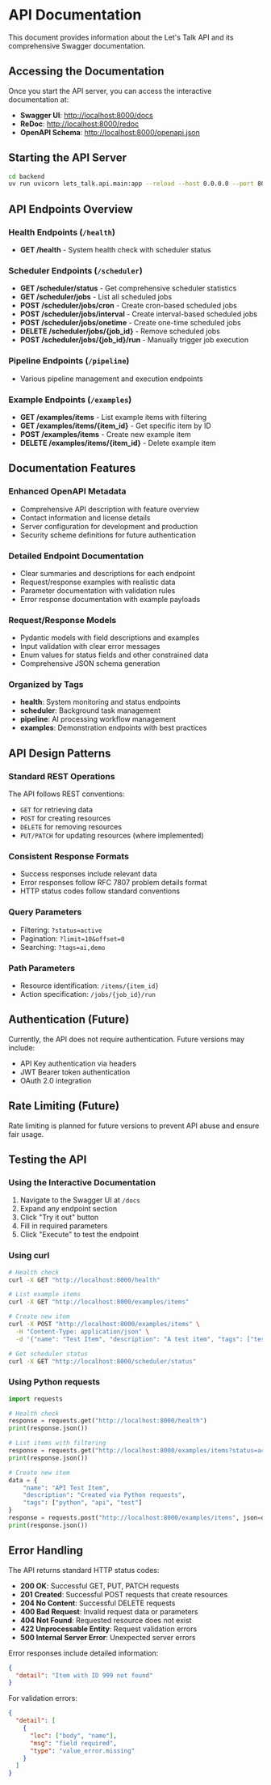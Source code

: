 # API Documentation

This document provides information about the Let's Talk API and its comprehensive Swagger documentation.

## Accessing the Documentation

Once you start the API server, you can access the interactive documentation at:

- **Swagger UI**: [http://localhost:8000/docs](http://localhost:8000/docs)
- **ReDoc**: [http://localhost:8000/redoc](http://localhost:8000/redoc)  
- **OpenAPI Schema**: [http://localhost:8000/openapi.json](http://localhost:8000/openapi.json)

## Starting the API Server

```bash
cd backend
uv run uvicorn lets_talk.api.main:app --reload --host 0.0.0.0 --port 8000
```

## API Endpoints Overview

### Health Endpoints (`/health`)
- **GET /health** - System health check with scheduler status

### Scheduler Endpoints (`/scheduler`)
- **GET /scheduler/status** - Get comprehensive scheduler statistics
- **GET /scheduler/jobs** - List all scheduled jobs
- **POST /scheduler/jobs/cron** - Create cron-based scheduled jobs
- **POST /scheduler/jobs/interval** - Create interval-based scheduled jobs
- **POST /scheduler/jobs/onetime** - Create one-time scheduled jobs
- **DELETE /scheduler/jobs/{job_id}** - Remove scheduled jobs
- **POST /scheduler/jobs/{job_id}/run** - Manually trigger job execution

### Pipeline Endpoints (`/pipeline`)
- Various pipeline management and execution endpoints

### Example Endpoints (`/examples`)
- **GET /examples/items** - List example items with filtering
- **GET /examples/items/{item_id}** - Get specific item by ID
- **POST /examples/items** - Create new example item
- **DELETE /examples/items/{item_id}** - Delete example item

## Documentation Features

### Enhanced OpenAPI Metadata
- Comprehensive API description with feature overview
- Contact information and license details
- Server configuration for development and production
- Security scheme definitions for future authentication

### Detailed Endpoint Documentation
- Clear summaries and descriptions for each endpoint
- Request/response examples with realistic data
- Parameter documentation with validation rules
- Error response documentation with example payloads

### Request/Response Models
- Pydantic models with field descriptions and examples
- Input validation with clear error messages
- Enum values for status fields and other constrained data
- Comprehensive JSON schema generation

### Organized by Tags
- **health**: System monitoring and status endpoints
- **scheduler**: Background task management
- **pipeline**: AI processing workflow management
- **examples**: Demonstration endpoints with best practices

## API Design Patterns

### Standard REST Operations
The API follows REST conventions:
- `GET` for retrieving data
- `POST` for creating resources
- `DELETE` for removing resources
- `PUT/PATCH` for updating resources (where implemented)

### Consistent Response Formats
- Success responses include relevant data
- Error responses follow RFC 7807 problem details format
- HTTP status codes follow standard conventions

### Query Parameters
- Filtering: `?status=active`
- Pagination: `?limit=10&offset=0`
- Searching: `?tags=ai,demo`

### Path Parameters
- Resource identification: `/items/{item_id}`
- Action specification: `/jobs/{job_id}/run`

## Authentication (Future)
Currently, the API does not require authentication. Future versions may include:
- API Key authentication via headers
- JWT Bearer token authentication
- OAuth 2.0 integration

## Rate Limiting (Future)
Rate limiting is planned for future versions to prevent API abuse and ensure fair usage.

## Testing the API

### Using the Interactive Documentation
1. Navigate to the Swagger UI at `/docs`
2. Expand any endpoint section
3. Click "Try it out" button
4. Fill in required parameters
5. Click "Execute" to test the endpoint

### Using curl
```bash
# Health check
curl -X GET "http://localhost:8000/health"

# List example items
curl -X GET "http://localhost:8000/examples/items"

# Create new item
curl -X POST "http://localhost:8000/examples/items" \
  -H "Content-Type: application/json" \
  -d '{"name": "Test Item", "description": "A test item", "tags": ["test"]}'

# Get scheduler status
curl -X GET "http://localhost:8000/scheduler/status"
```

### Using Python requests
```python
import requests

# Health check
response = requests.get("http://localhost:8000/health")
print(response.json())

# List items with filtering
response = requests.get("http://localhost:8000/examples/items?status=active&limit=5")
print(response.json())

# Create new item
data = {
    "name": "API Test Item",
    "description": "Created via Python requests",
    "tags": ["python", "api", "test"]
}
response = requests.post("http://localhost:8000/examples/items", json=data)
print(response.json())
```

## Error Handling

The API returns standard HTTP status codes:

- **200 OK**: Successful GET, PUT, PATCH requests
- **201 Created**: Successful POST requests that create resources
- **204 No Content**: Successful DELETE requests
- **400 Bad Request**: Invalid request data or parameters
- **404 Not Found**: Requested resource does not exist
- **422 Unprocessable Entity**: Request validation errors
- **500 Internal Server Error**: Unexpected server errors

Error responses include detailed information:
```json
{
  "detail": "Item with ID 999 not found"
}
```

For validation errors:
```json
{
  "detail": [
    {
      "loc": ["body", "name"],
      "msg": "field required",
      "type": "value_error.missing"
    }
  ]
}
```
